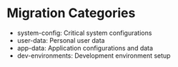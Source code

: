 # Migration Categories

- system-config: Critical system configurations
- user-data: Personal user data
- app-data: Application configurations and data
- dev-environments: Development environment setup
